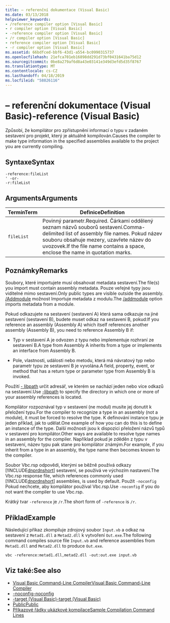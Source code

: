 ```yaml
---
title: – referenční dokumentace (Visual Basic)
ms.date: 03/13/2018
helpviewer_keywords:
- /reference compiler option [Visual Basic]
- r compiler option [Visual Basic]
- -reference compiler option [Visual Basic]
- /r compiler option [Visual Basic]
- reference compiler option [Visual Basic]
- -r compiler option [Visual Basic]
ms.assetid: 66bdfced-bbf6-43d1-a554-bc0990315737
ms.openlocfilehash: 21efca701eb16898dd291d73bf0431641ba75d12
ms.sourcegitcommit: 0be8a279af6d8a43e03141e349d3efd5d35f8767
ms.translationtype: MT
ms.contentlocale: cs-CZ
ms.lasthandoff: 04/18/2019
ms.locfileid: "58826116"
---
```

# <a name="-reference-visual-basic"></a><span data-ttu-id="beaee-102">– referenční dokumentace (Visual Basic)</span><span class="sxs-lookup"><span data-stu-id="beaee-102">-reference (Visual Basic)</span></span>
<span data-ttu-id="beaee-103">Způsobí, že kompilátor pro zpřístupnění informací o typu v zadaném sestavení pro projekt, který je aktuálně kompilován.</span><span class="sxs-lookup"><span data-stu-id="beaee-103">Causes the compiler to make type information in the specified assemblies available to the project you are currently compiling.</span></span>  
  
## <a name="syntax"></a><span data-ttu-id="beaee-104">Syntaxe</span><span class="sxs-lookup"><span data-stu-id="beaee-104">Syntax</span></span>  
  
```  
-reference:fileList  
' -or-  
-r:fileList  
```  
  
## <a name="arguments"></a><span data-ttu-id="beaee-105">Arguments</span><span class="sxs-lookup"><span data-stu-id="beaee-105">Arguments</span></span>  
  
|<span data-ttu-id="beaee-106">Termín</span><span class="sxs-lookup"><span data-stu-id="beaee-106">Term</span></span>|<span data-ttu-id="beaee-107">Definice</span><span class="sxs-lookup"><span data-stu-id="beaee-107">Definition</span></span>|  
|---|---|  
|`fileList`|<span data-ttu-id="beaee-108">Povinný parametr.</span><span class="sxs-lookup"><span data-stu-id="beaee-108">Required.</span></span> <span data-ttu-id="beaee-109">Čárkami oddělený seznam názvů souborů sestavení.</span><span class="sxs-lookup"><span data-stu-id="beaee-109">Comma-delimited list of assembly file names.</span></span> <span data-ttu-id="beaee-110">Pokud název souboru obsahuje mezery, uzavřete název do uvozovek.</span><span class="sxs-lookup"><span data-stu-id="beaee-110">If the file name contains a space, enclose the name in quotation marks.</span></span>|  
  
## <a name="remarks"></a><span data-ttu-id="beaee-111">Poznámky</span><span class="sxs-lookup"><span data-stu-id="beaee-111">Remarks</span></span>  
 <span data-ttu-id="beaee-112">Soubory, které importujete musí obsahovat metadata sestavení.</span><span class="sxs-lookup"><span data-stu-id="beaee-112">The file(s) you import must contain assembly metadata.</span></span> <span data-ttu-id="beaee-113">Pouze veřejné typy jsou viditelné mimo sestavení.</span><span class="sxs-lookup"><span data-stu-id="beaee-113">Only public types are visible outside the assembly.</span></span> <span data-ttu-id="beaee-114">[/Addmodule](../../../visual-basic/reference/command-line-compiler/addmodule.md) možnost Importuje metadata z modulu.</span><span class="sxs-lookup"><span data-stu-id="beaee-114">The [/addmodule](../../../visual-basic/reference/command-line-compiler/addmodule.md) option imports metadata from a module.</span></span>  
  
 <span data-ttu-id="beaee-115">Pokud odkazujete na sestavení (sestavení A) která sama odkazuje na jiné sestavení (sestavení B), budete muset odkaz na sestavení B, pokud:</span><span class="sxs-lookup"><span data-stu-id="beaee-115">If you reference an assembly (Assembly A) which itself references another assembly (Assembly B), you need to reference Assembly B if:</span></span>  
  
-   <span data-ttu-id="beaee-116">Typ v sestavení A je odvozen z typu nebo implementuje rozhraní ze sestavení B.</span><span class="sxs-lookup"><span data-stu-id="beaee-116">A type from Assembly A inherits from a type or implements an interface from Assembly B.</span></span>  
  
-   <span data-ttu-id="beaee-117">Pole, vlastnosti, události nebo metodu, která má návratový typ nebo parametr typu ze sestavení B je vyvolána.</span><span class="sxs-lookup"><span data-stu-id="beaee-117">A field, property, event, or method that has a return type or parameter type from Assembly B is invoked.</span></span>  
  
 <span data-ttu-id="beaee-118">Použití [- libpath](../../../visual-basic/reference/command-line-compiler/libpath.md) určit adresář, ve kterém se nachází jeden nebo více odkazů na sestavení.</span><span class="sxs-lookup"><span data-stu-id="beaee-118">Use [-libpath](../../../visual-basic/reference/command-line-compiler/libpath.md) to specify the directory in which one or more of your assembly references is located.</span></span>  
  
 <span data-ttu-id="beaee-119">Kompilátor rozpoznával typ v sestavení (ne modul) musíte jej donutit k přeložení typu.</span><span class="sxs-lookup"><span data-stu-id="beaee-119">For the compiler to recognize a type in an assembly (not a module), it must be forced to resolve the type.</span></span> <span data-ttu-id="beaee-120">K definování instance typu je jeden příklad, jak to udělat.</span><span class="sxs-lookup"><span data-stu-id="beaee-120">One example of how you can do this is to define an instance of the type.</span></span> <span data-ttu-id="beaee-121">Další možnosti jsou k dispozici přeložení názvů typů v sestavení pro kompilátor.</span><span class="sxs-lookup"><span data-stu-id="beaee-121">Other ways are available to resolve type names in an assembly for the compiler.</span></span> <span data-ttu-id="beaee-122">Například pokud je zděděn z typu v sestavení, název typu pak stane pro kompilátor známým.</span><span class="sxs-lookup"><span data-stu-id="beaee-122">For example, if you inherit from a type in an assembly, the type name then becomes known to the compiler.</span></span>  
  
 <span data-ttu-id="beaee-123">Soubor Vbc.rsp odpovědi, kterými se běžně používá odkazy [!INCLUDE[dnprdnshort](~/includes/dnprdnshort-md.md)] sestavení, se používá ve výchozím nastavení.</span><span class="sxs-lookup"><span data-stu-id="beaee-123">The Vbc.rsp response file, which references commonly used [!INCLUDE[dnprdnshort](~/includes/dnprdnshort-md.md)] assemblies, is used by default.</span></span> <span data-ttu-id="beaee-124">Použít `-noconfig` Pokud nechcete, aby kompilátor používal Vbc.rsp.</span><span class="sxs-lookup"><span data-stu-id="beaee-124">Use `-noconfig` if you do not want the compiler to use Vbc.rsp.</span></span>  
  
 <span data-ttu-id="beaee-125">Krátký tvar `-reference` je `/r`.</span><span class="sxs-lookup"><span data-stu-id="beaee-125">The short form of `-reference` is `/r`.</span></span>  
  
## <a name="example"></a><span data-ttu-id="beaee-126">Příklad</span><span class="sxs-lookup"><span data-stu-id="beaee-126">Example</span></span>  
 <span data-ttu-id="beaee-127">Následující příkaz zkompiluje zdrojový soubor `Input.vb` a odkaz na sestavení z `Metad1.dll` a `Metad2.dll` k vytvoření `Out.exe`.</span><span class="sxs-lookup"><span data-stu-id="beaee-127">The following command compiles source file `Input.vb` and reference assemblies from `Metad1.dll` and `Metad2.dll` to produce `Out.exe`.</span></span>  
  
```console
vbc -reference:metad1.dll,metad2.dll -out:out.exe input.vb  
```  
  
## <a name="see-also"></a><span data-ttu-id="beaee-128">Viz také:</span><span class="sxs-lookup"><span data-stu-id="beaee-128">See also</span></span>

- [<span data-ttu-id="beaee-129">Visual Basic Command-Line Compiler</span><span class="sxs-lookup"><span data-stu-id="beaee-129">Visual Basic Command-Line Compiler</span></span>](../../../visual-basic/reference/command-line-compiler/index.md)
- [<span data-ttu-id="beaee-130">-noconfig</span><span class="sxs-lookup"><span data-stu-id="beaee-130">-noconfig</span></span>](../../../visual-basic/reference/command-line-compiler/noconfig.md)
- [<span data-ttu-id="beaee-131">-target (Visual Basic)</span><span class="sxs-lookup"><span data-stu-id="beaee-131">-target (Visual Basic)</span></span>](../../../visual-basic/reference/command-line-compiler/target.md)
- [<span data-ttu-id="beaee-132">Public</span><span class="sxs-lookup"><span data-stu-id="beaee-132">Public</span></span>](../../../visual-basic/language-reference/modifiers/public.md)
- [<span data-ttu-id="beaee-133">Příkazové řádky ukázkové kompilace</span><span class="sxs-lookup"><span data-stu-id="beaee-133">Sample Compilation Command Lines</span></span>](../../../visual-basic/reference/command-line-compiler/sample-compilation-command-lines.md)
